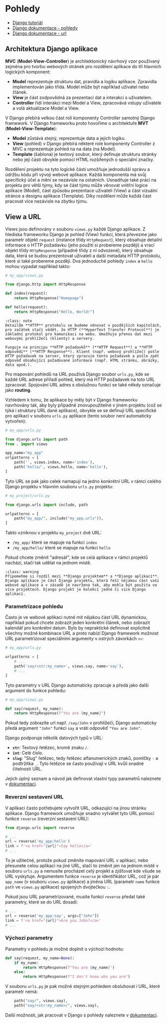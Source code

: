 Pohledy
=======

* [Django tutoriál](https://docs.djangoproject.com/en/5.0/intro/tutorial01/)
* [Django dokumentace - pohledy](https://docs.djangoproject.com/en/5.0/topics/http/views/)
* [Django dokumentace - url](https://docs.djangoproject.com/en/5.0/topics/http/urls/)


Architektura Django aplikace
----------------------------

**MVC** (**Model-View-Controller**) je architektonický návrhový vzor používaný zejména pro tvorbu webových stránek pro rozdělení aplikace do tří hlavních logických komponent:

- **Model** reprezentuje strukturu dat, pravidla a logiku aplikace. Zpravidla implementován jako třída. Model může být například uživatel nebo článek.
- **View** je část zodpovědná za prezentaci dat a interakci s uživatelem.
- **Controller** řídí interakci mezi Model a View, zpracovává vstupy uživatele a volá aktualizace Model a View.

V Django přebírá velkou část roli komponenty Controller samotný Django framework. V Django frameworku proto hovoříme o architektuře **MVT** (**Model-View-Template**):

- **Model** zůstává stejný, reprezentuje data a jejich logiku.
- **View** (pohled) v Django přebírá některé role komponenty Controller z MVC a reprezentuje pohled na na data (na Model).
- **Template** (šablona) je textový soubor, který definuje strukturu stránky nebo její části obvykle pomocí HTML rozšířených o speciální značky.

Rozdělení projektu na tyto logické části umožňuje jednodušší správu a údržbu kódu při vývoji webové aplikace. Každá komponenta má svůj specifický účel a mění se nezávisle na ostatních. Usnadňuje také práci na projektu pro větší týmy, kdy se část týmu může věnovat vnitřní logice aplikace (Model), část způsobu prezentace uživateli (View) a část vizuální stránce a designu aplikace (Template). Díky rozdělení může každá část pracovat více nezávisle na zbytku týmu.


View a URL
----------

Views jsou definovány v souboru `views.py` každé Django aplikace. Z hlediska frameworku Django je pohled (View) funkcí, která převezme jako parametr objekt `request` (instance třídy `HttpRequest`), který obsahuje detailní informace o HTTP požadavku (jeho použití si probereme později) a vrací objekt třídy `HttpResponse` (případně třídy z ní odvozené), který obsahuje data, která se budou prezentovat uživateli a další metadata HTTP protokolu, které si také probereme později. Dva jednoduché pohledy `index` a `hello` mohou vypadat například takto:

```python
# my_app/views.py

from django.http import HttpResponse

def index(request):
    return HttpResponse("Homepage")

def hello(request):
    return HttpResponse("Hello, World!")
```

```{admonition} Co to je HTTP?
:class: note
Detailům **HTTP** protokolu se budeme věnovat v pozdějších kapitolách, pro začátek stačí vědět, že HTTP (**HyperText Transfer Protocol**) je základní protokol pro komunikaci na webu. Umožňuje přenos dat mezi webovými prohlížeči (klienty) a servery.

Funguje na principu **HTTP požadavků** (**HTTP Request**) a **HTTP odpovědí** (**HTTP Response**). Klient (např. webový prohlížeč) pošle HTTP požadavek na server, který zpracuje tento požadavek a pošle zpět odpověď obsahující požadované informace (např. HTML stránku, obrázky, data apod.).
```

Pro mapování pohledů na URL používá Django soubor `urls.py`, kde se každé URL adrese přiřadí pohled, který má HTTP požadavek na toto URL zpracovat. Spojování URL adres s obslužnou funkcí se také někdy označuje jako **routing**.

Vzhledem k tomu, že aplikace by měly být v Django frameworku navrhovány tak, aby byly případně znovupoužitelné v jiném projektu (což se týká i struktury URL dané aplikace), obvykle se se definují URL specifické pro aplikaci v souboru `urls.py` aplikace (tento soubor není automaticky vytvořen):


```python
# my_app/urls.py

from django.urls import path
from . import views

app_name="my_app"
urlpatterns = [
    path('', views.index, name='index'),
    path('hello/', views.hello, name='hello'),
]
```

Tyto URL se pak jako celek namapují na jedno konkrétní URL v rámci celého Django projektu v hlavním souboru `urls.py` projektu:

```python
# my_project/urls.py

from django.urls import include, path

urlpatterns = [
    path("my_app/", include("my_app.urls")),
]
```

Takto vzniknou v projektu `my_project` dvě URL:

- `/my_app/` které se mapuje na funkci `index`
- `/my_app/hello/` které se mapuje na funkci `hello`

Pokud chcete změnit "adresář", kde se celá aplikace v rámci projektů nachází, stačí tak udělat na jednom místě. 

```{admonition} Projekt a aplikace
:class: warning
Připomeňme si rozdíl mezi **Django projektem** a **Django aplikací**. Django aplikace je část Django projektu, která řeší nějakou část vaší webové aplikace a v zásadě je navržena tak, aby mohla být použita ve více projektech. Django projekt je kolekcí jedné či více Django aplikací.
```

### Parametrizace pohledu

Často je ve webové aplikaci nutné mít nějakou část URL dynamickou, například pokud chcete zobrazit jeden konkrétní článek, nebo zobrazit kalendář pro konkrétní datum. Bylo by nepraktické definovat explicitně všechny možné kombinace URL a proto nabízí Django framework možnost URL parametrizovat speciálními argumenty v ostrých závorkách `<>`:

```python
# my_app/urls.py

urlpatterns = [
    # ...
    path('say/<str:my_name>', views.say, name='say'),
    # ...
]
```

Tyto parametry v URL Django automaticky zpracuje a předá jako další argument do funkce pohledu:

```python
# my_app/views.py

def say(request, my_name):
    return HttpResponse(f"You are {my_name}")
```

Pokud tedy zobrazíte url např. `/say/John` v prohlížeči, Django automaticky předá argument `"John"` funkci `say` a vrátí odpověď `"You are John"`.

Django podporuje několik datových typů v URL:

- **`str`**: Textový řetězec, kromě znaku `/`.
- **`int`**: Celé číslo.
- **`slug`**: "Slug" řetězec, tedy řetězec alfanumerických znaků, pomlčky `-` a podtržítka `_`. Tyto řetězce se často používají v URL kvůli snadné čitelnosti URL.

Jejich úplný seznam a návod jak definovat vlastní typy parametrů naleznete v [dokumentaci](https://docs.djangoproject.com/en/5.0/topics/http/urls/).


### Reverzní sestavení URL

V aplikaci často potřebujete vytvořit URL, odkazující na jinou stránku aplikace. Django framework umožňuje snadno vytvářet tyto URL pomocí funkce `reverse` (reverzní sestavení URL):

```python
from django.urls import reverse

# ...
url = reverse('my_app:hello')
link = f'<a href="{url}">Say hello</a>'
# ...
```

To je užitečné, protože pokud změníte mapování URL v aplikaci, nebo přesunete celou aplikaci na jiné URL, stačí to změnit jen na jednom místě v souboru `urls.py` a nemusíte procházet celý projekt a zjišťovat kde všude se URL vyskytuje. Argumentem funkce `reverse` je identifikátor URL, což je pár `app_name` (v souboru `views.py` aplikace) a jména URL (parametr `name` funkce `path` ve `views.py` aplikace) spojených dvojtečkou `:`.

Pokud jsou URL parametrizované, musíte funkci `reverse` předat také parametry, které se do URL dosadí:

```python
# ...
url = reverse('my_app:say', args=["John"])
link = f'<a href="{url}">Are you John?</a>'
# ...
```

### Výchozí parametry

Parametry v pohledu je možné doplnit o výchozí hodnotu:

```python
def say(request, my_name=None):
    if my_name:
        return HttpResponse(f"You are {my_name}")
    else:
        return HttpResponse(f"I don't know who you are")
```
V souboru `urls.py` je pak možné stejným pohledem obsluhovat i URL, které parametr nemá:

```python
    path("say/", views.say),
    path("say/<str:my_name>/", views.say),
```

Další možnosti, jak pracovat v Django s pohledy naleznete v [dokumentaci](https://docs.djangoproject.com/en/5.0/topics/http/views/).